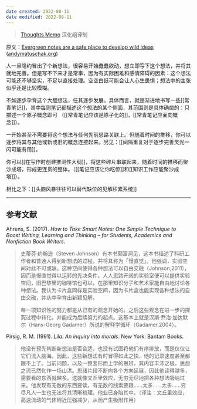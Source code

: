 ```yaml
---
date created: 2022-08-11
date modified: 2022-08-11
---
```


<!--我的理解:: 常青笔记真的是[[不积跬步无以至千里]]这类名言的最好实践。一张小卡片，写一个简单又大胆的想法，不用面面俱到，时间会让它发展，和其他卡片一起组成更完备的思想。-->

> [Thoughts Memo](https://paratranz.cn/projects/3131) 汉化组译制

原文：[Evergreen notes are a safe place to develop wild ideas (andymatuschak.org)](https://notes.andymatuschak.org/z8RTzukqNLKFXzqLwx25HrUrg5E5jiziGznWB)

人一旦隐约冒出了个新想法，很容易开始蠢蠢欲动，想立即写下这个想法，并将其就地完善。但是写不下来才是常事，因为有实际困难和感情障碍的因素：这个想法可能还不够坚实，不足以直接处理。空空白纸可能会让人心生畏惧；想法中的主张似乎还是比较模糊。

不如逐步孕育这个大胆想法，任其逐步发展。具体而言，就是渐进地书写一些[[常青笔记]]，其中每则笔记都描述这个想法的某个侧面，其范围则是具体确凿的：只描述一个原子概念即可 （[[常青笔记应该是原子化的]]，[[常青笔记应面向概念]]）。

一开始甚至不需要将这个想法与任何先前思路关联上。但随着时间的推移，你可以逐步将其与其他或新或旧的概念连接起来。另见：[[间隔重复对于逐步完善灵光一闪可能有用]]。

你可以[[在写作时创建推测性大纲]]，将这些碎片串联起来，随着时间的推移而聚沙成塔，形成更连贯的整体。（[[笔记应该让你吃惊]]和[[知识工作应能聚沙成塔]]）。

相比之下：[[头脑风暴往往可以替代缺位的见解积累系统]]

___

## 参考文献

Ahrens, S. (2017). _How to Take Smart Notes: One Simple Technique to Boost Writing, Learning and Thinking – for Students, Academics and Nonfiction Book Writers_.

> 史蒂芬·约翰逊（Steven Johnson）有本书颇富洞见，这本书描述了科研工作者和普通人得到新想法的过程，并将其称为「慢直觉」。他强调，实验空间对此不可或缺。这种空间使得各种想法可以自由交融（Johnson,2011），因而是慢直觉得以运转的先决条件。人人思路开阔的实验室便可以提供实验空间，旧巴黎里的咖啡馆也可以，在那里知识分子和艺术家能自由地讨论各种想法。我认为卡片盒同样是实验空间，因为卡片盒也能实现各种想法的自由交融，并从中孕育出新颖见解。
>
> 每一项知识性的努力都是从已有的观念开始的。之后这些观念在进一步的探究过程中转化，并能成为后续努力的起点。这基本上就是汉斯·乔治·加达默尔（Hans-Georg Gadamer）所说的解释学循环（Gadamer,2004）。

Pirsig, R. M. (1991). _Lila: An inquiry into morals_. New York: Bantam Books.

> 他没有预先判断新想法是否合适，也没有试图将他们有序排放，而是仅仅让它们流入脑海。因此，这些新想法有时冒得如此之快，他的记录速度甚至都跟不上了。当前问题，以及一整套形而上学的思辨，其内容丰沛之极，思想之流已然化作一场山洪。思绪片段不断向各个方向延展，因此他读得越多，需要看的东西就越多。这就像文丘里效应，无穷无尽地把各种想法吸纳过来。他发现有无数的东西要读，有无数的线索要跟……太多……太多……穷尽凡人一生也无法将其清晰梳理。他业已身陷其中。（译注：文丘里效应，高速流动的气体附近压强减少，从而产生吸附作用）
